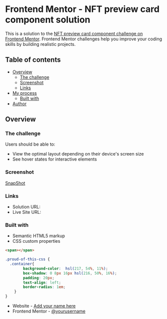 # Frontend Mentor - NFT preview card component solution

This is a solution to the [NFT preview card component challenge on Frontend Mentor](https://www.frontendmentor.io/challenges/nft-preview-card-component-SbdUL_w0U). Frontend Mentor challenges help you improve your coding skills by building realistic projects. 

## Table of contents

- [Overview](#overview)
  - [The challenge](#the-challenge)
  - [Screenshot](#screenshot)
  - [Links](#links)
- [My process](#my-process)
  - [Built with](#built-with)
- [Author](#author)



## Overview

### The challenge

Users should be able to:

- View the optimal layout depending on their device's screen size
- See hover states for interactive elements

### Screenshot

[SnapShot](images/Desktop%20View.png)

### Links

- Solution URL: [](https://soldiamond/nft-tryout-frontend-mentor)
- Live Site URL: [](https://www.soldiamond.github.io)


### Built with

- Semantic HTML5 markup
- CSS custom properties




```html
<span></span>
```
```css
.proud-of-this-css {
  .container{
        background-color:  hsl(217, 54%, 11%);
        box-shadow: 0 8px 16px hsl(216, 50%, 16%);
        padding: 20px;
        text-align: left;
        border-radius: 1em;
    }
}
```




- Website - [Add your name here](https://www.soldiamond.github.io)
- Frontend Mentor - [@yourusername](https://www.frontendmentor.io/profile/soldiamond)
